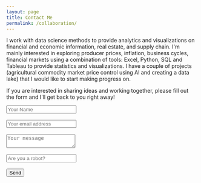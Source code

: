 ```yaml
---
layout: page
title: Contact Me
permalink: /collaboration/
---
```


I work with data science methods to provide analytics and visualizations on financial and economic information,
real estate, and supply chain. I'm mainly interested in exploring producer prices, inflation, business cycles, financial
markets using a combination of tools: Excel, Python, SQL and Tableau to provide statistics and visualizations.
I have a couple of projects (agricultural commodity market price control using AI and creating a data lake) that I would
like to start making progress on.
<br />

If you are interested in sharing ideas and working together, please fill out the form and I'll get back to you right away!
<br />

<script type="text/javascript">var submitted=false;</script><iframe name="hidden_iframe" id="hidden_iframe" style="display:none;"onload="if(submitted) {window.location='https://luisfroch.github.io';}"></iframe><form method="POST" action="https://docs.google.com/forms/d/e/1FAIpQLScwvX_F7xEhD3hq3rT9qF_B0_E8LAsREGq7IQ44h0mbFW7hkw/formResponse" class="cform" target="hidden_iframe" onsubmit="submitted=true;"><input type="text" name="entry.2005620554" placeholder="Your Name"><br><br><input type="email" name="entry.1045781291" placeholder="Your email address"><br><br><textarea name="entry.839337160" placeholder="Your message"></textarea><br><br><input type="hidden" name="_subject" value="request"><input type="text" name="_gotcha" style="display:none"><input type="text" name="entry.456892121" placeholder="Are you a robot?"><br><br><button type="submit">Send</button></form>
